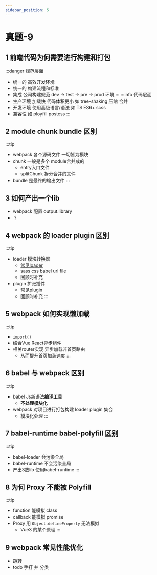 ```yaml
---
sidebar_position: 5
---
```


# 真题-9

## 1 前端代码为何需要进行构建和打包
:::danger 规范层面
- 统一的 高效开发环境
- 统一的 构建流程和标准
- 集成 公司构建规范 dev -> test -> pre -> prod 环境
:::
:::info 代码层面
- 生产环境 加载快 代码体积更小 如 tree-shaking 压缩 合并 
- 开发环境 使用高级语言/语法 如 TS ES6+ scss
- 兼容性 如 ployfill postcss
:::


## 2 module chunk bundle 区别

:::tip
- webpack 各个源码文件 一切皆为模块 
- chunk 一般是多个 module合并成的 
  - entry入口文件 
  - splitChunk 拆分合并的文件 
- bundle 是最终的输出文件
:::

## 3 如何产出一个lib
- webpack 配置 output.library
- ？

## 4 webpack 的 loader plugin 区别
:::tip
- loader 模块转换器
  - [常见loader](https://webpack.js.org/loaders/)
  - sass css babel url file
  - 回顾时补充
- plugin 扩张插件
  - [常见plugin](https://webpack.js.org/plugins/)
  - 回顾时补充
:::

## 5 webpack 如何实现懒加载

:::tip
- `import()`
- 结合Vue React异步组件
- 相关router实现 异步加载非首页路由 
  - 从而提升首页加装速度
:::

## 6 babel 与 webpack 区别

:::tip
- babel Js新语法**编译工具** 
  - **不处理模块化**
- webpack 对项目进行打包构建 loader plugin 集合 
  - 模块化处理
:::

## 7 babel-runtime babel-polyfill 区别
:::tip
- babel-loader 会污染全局
- babel-runtime 不会污染全局
- 产出3放lib 使用babel-runtime
:::

## 8 为何 Proxy 不能被 Polyfill
:::tip
- function 能模拟 class 
- callback 能模拟 promise  
- Proxy 用 `Object.defineProperty` 无法模拟
  - Vue3 的某个原理
:::

## 9 webpack 常见性能优化
- [跳转](./performance.md)
- todo 手打 并 分类